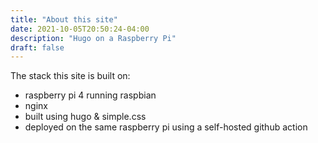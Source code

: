 ```yaml
---
title: "About this site"
date: 2021-10-05T20:50:24-04:00
description: "Hugo on a Raspberry Pi"
draft: false
---
```


The stack this site is built on: 

* raspberry pi 4 running raspbian <version>
* nginx
* built using hugo & simple.css
* deployed on the same raspberry pi using a self-hosted github action